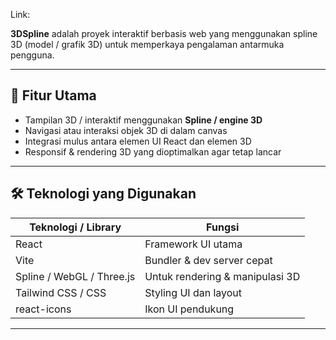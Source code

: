 Link: 

**3DSpline** adalah proyek interaktif berbasis web yang menggunakan spline 3D (model / grafik 3D) untuk memperkaya pengalaman antarmuka pengguna.

---

## 🎯 Fitur Utama

- Tampilan 3D / interaktif menggunakan **Spline / engine 3D**  
- Navigasi atau interaksi objek 3D di dalam canvas  
- Integrasi mulus antara elemen UI React dan elemen 3D  
- Responsif & rendering 3D yang dioptimalkan agar tetap lancar  

---

## 🛠 Teknologi yang Digunakan

| Teknologi / Library       | Fungsi                          |
|---------------------------|---------------------------------|
| React                     | Framework UI utama              |
| Vite                      | Bundler & dev server cepat      |
| Spline / WebGL / Three.js | Untuk rendering & manipulasi 3D |
| Tailwind CSS / CSS        | Styling UI dan layout           |
| react-icons               | Ikon UI pendukung               |

---

